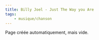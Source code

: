 ```yaml
---
title: Billy Joel - Just The Way you Are
tags:
    - musique/chanson
---
```


Page créée automatiquement, mais vide.
